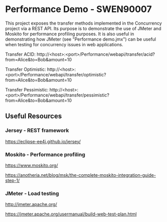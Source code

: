 # Performance Demo - SWEN90007 

This project exposes the transfer methods implemented in the Concurrency project via a REST API. Its purpose is to demonstrate the use of JMeter and Moskito for performance profiling purposes. It is also useful in demonstrating how JMeter (see "Performance demo.jmx") can be useful when testing for concurrency issues in web applications. 

Transfer ACID: http://\<host\>:\<port>\/Performance/webapi/transfer/acid?from=Alice&to=Bob&amount=10

Transfer Optimistic: http://\<host\>:\<port\>/Performance/webapi/transfer/optimistic?from=Alice&to=Bob&amount=10

Transfer Pessimistic: http://\<host\>:\<port\>/Performance/webapi/transfer/pessimistic?from=Alice&to=Bob&amount=10

## Useful Resources

### Jersey - REST framework
https://eclipse-ee4j.github.io/jersey/

### Moskito - Performance profiling
https://www.moskito.org/

https://anotheria.net/blog/msk/the-complete-moskito-integration-guide-step-1/

### JMeter - Load testing
http://jmeter.apache.org/

https://jmeter.apache.org/usermanual/build-web-test-plan.html


